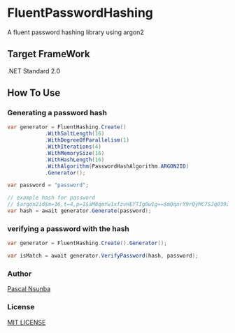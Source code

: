 # FluentPasswordHashing

A fluent password hashing library using argon2

## Target FrameWork

.NET Standard 2.0

## How To Use

### Generating a password hash

```C#
var generator = FluentHashing.Create()
            .WithSaltLength(16)
            .WithDegreeOfParallelism(1)
            .WithIterations(4)
            .WithMemorySize(16)
            .WithHashLength(16)
            .WithAlgorithm(PasswordHashAlgorithm.ARGON2ID)
            .Generator();

var password = "password";

// example hash for password
// $argon2id$m=16,t=4,p=1$aM8qmYw1xfzvHEYTIg0w1g==$mQqnrY9rQyMC7SJq039z/A==
var hash = await generator.Generate(password);

```

### verifying a password with the hash

```C#
var generator = FluentHashing.Create().Generator();

var isMatch = await generator.VerifyPassword(hash, password);
```

### Author

[Pascal Nsunba](https://github.com/PascalBenstrong/)

### License

[MIT LICENSE](https://github.com/PascalBenstrong/FluentPasswordHashing/blob/main/LICENSE)
